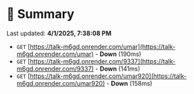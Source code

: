 # 📖 Summary
Last updated: **4/1/2025, 7:38:08 PM**

- `GET` [https://talk-m6gd.onrender.com/umar](https://talk-m6gd.onrender.com/umar) - **Down** (190ms)
- `GET` [https://talk-m6gd.onrender.com/9337](https://talk-m6gd.onrender.com/9337) - **Down** (141ms)
- `GET` [https://talk-m6gd.onrender.com/umar920](https://talk-m6gd.onrender.com/umar920) - **Down** (158ms)
